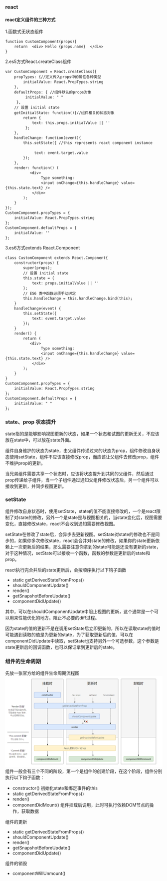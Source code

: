 ### react
#### react定义组件的三种方式
1.函数式无状态组件
<pre><code>function CustomComponent(props){
    return 	&lt;div&gt; Hello {props.name}	&lt;/div&gt;
}
</code></pre>
2.es5方式React.createClass组件
<pre><code>var CustomComponent = React.createClass({
    propTypes: {//定义传入props中的属性各种类型        
        initialValue: React.PropTypes.string
    },
    defaultProps: { //组件默认的props对象       
         initialValue: " "
     },
    // 设置 initial state    
    getInitialState: function(){//组件相关的状态对象        
        return {
            text: this.props.initialValue || ''      
         };
    },
    handleChange: function(event){
        this.setState({ //this represents react component instance       
             text: event.target.value
        });
    },
    render: function() (
           &lt;div&gt;
                Type something:
                &lt;input onChange={this.handleChange} value={this.state.text} /&gt;
            &lt;/div&gt;
        );
    }
});
CustomComponent.propTypes = {
    initialValue: React.PropTypes.string
};
CustomComponent.defaultProps = {
    initialValue: ''
};
</code></pre>

3.es6方式extends React.Component
<pre><code>class CustomComponent extends React.Component{
    constructor(props) {
        super(props);
        // 设置 initial state       
        this.state = {
            text: props.initialValue || ''        
        };
        // ES6 类中函数必须手动绑定        
        this.handleChange = this.handleChange.bind(this);
    }
    handleChange(event) {
        this.setState({
            text: event.target.value
        });
    }
    render() {
        return (
           &lt;div&gt;
                Type something:
                &lt;input onChange={this.handleChange} value={this.state.text} /&gt;
            &lt;/div&gt;
        );
    }
}
CustomComponent.propTypes = {
    initialValue: React.PropTypes.string
};
CustomComponent.defaultProps = {
    initialValue: " "
};
</code></pre>

### state、prop 状态提升
state指的是能够影响视图更新的状态，如果一个状态和试图的更新无关，不应该放在state中，可以放在state外面。


组件自身维护的状态为state，由父组件传递过来的状态为prop，组件修改自身状态使用setState，组件不应该直接修改prop，而应该让父组件去修改prop，组件不维护prop的更新。

当兄弟组件需要共享一个状态时，应该将状态提升到共同的父组件，然后通过prop传递给子组件，当一个子组件通过通知父组件修改状态后，另一个组件可以接收到更新，并同步视图更新。

### setState
组件修改自身状态时，使用setState，state的值不能直接修改的，一个是react限制了对state的修改，另外一个是state是与视图相关的，当state变化后，视图需要变化，直接修改state，react不会收到通知需要修改视图。

setState在修改了state后，会异步去更新视图。setState对state的修改也不是同步的，如果你多次修改state，react会合并对state的修改，如果你的state更新依赖上一次更新后的结果，那么需要注意你拿到的state可能是还没有更新的state，对于这种情况，setState可以接收一个函数，函数的参数是更新后的state和prop。

react执行完合并后的state更新后，会按顺序执行以下钩子函数
+ static getDerivedStateFromProps()
+ shouldComponentUpdate()
+ render()
+ getSnapshotBeforeUpdate()
+ componentDidUpdate()

其中，可以在shouldComponentUpdate中阻止视图的更新，这个通常是一个可以用来性能优化的地方。阻止不必要的diff过程。

因为state的值的更新不是在调用setState后立即更新的，所以在读取state的值时可能遇到读取的值是为更新的state，为了获取更新后的值，可以在componentDidUpdate中读取，setState也支持另外一个可选参数，这个参数是state更新后的回调函数，也可以保证拿到更新后的state。

### 组件的生命周期
先放一张官方给的组件生命周期流程图
![react组件生命周期](../assert/img/react_hooks.PNG)
组件一般会有三个不同的阶段，第一个是组件的创建阶段，在这个阶段，组件分别执行以下钩子函数：
+ constructor() 初始化state和绑定事件的this
+ static getDerivedStateFromProps()
+ render()
+ componentDidMount()   组件挂载后调用，此时可执行依赖DOM节点的操作，获取数据


组件的更新
+ static getDerivedStateFromProps()
+ shouldComponentUpdate()
+ render()
+ getSnapshotBeforeUpdate()
+ componentDidUpdate()

组件的销毁
+ componentWillUnmount()
